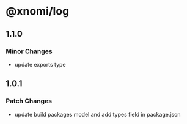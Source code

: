 # @xnomi/log

## 1.1.0

### Minor Changes

- update exports type

## 1.0.1

### Patch Changes

- update build packages model and add types field in package.json
